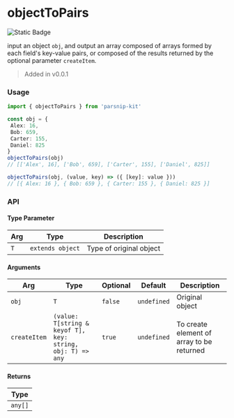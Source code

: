 # objectToPairs
![Static Badge](https://img.shields.io/badge/Coverage-100.00%-FF8C00)
      
input an object `obj`, and output an array composed of arrays formed by each field's key-value pairs, or composed of the results returned by the optional parameter `createItem`.

> Added in v0.0.1



### Usage

```ts
import { objectToPairs } from 'parsnip-kit'

const obj = {
 Alex: 16,
 Bob: 659,
 Carter: 155,
 Daniel: 825
}
objectToPairs(obj)
// [['Alex', 16], ['Bob', 659], ['Carter', 155], ['Daniel', 825]]

objectToPairs(obj, (value, key) => ({ [key]: value }))
// [{ Alex: 16 }, { Bob: 659 }, { Carter: 155 }, { Daniel: 825 }]
```


### API

#### Type Parameter

| Arg | Type | Description |
| --- | --- | --- |
| `T` | `extends object` | Type of original object |

#### Arguments

| Arg | Type | Optional | Default | Description |
| --- | --- | --- | --- | --- |
| `obj` | `T` | `false` | `undefined` | Original object |
| `createItem` | `(value: T[string & keyof T], key: string, obj: T) => any` | `true` | `undefined` | To create element of array to be returned |

#### Returns

| Type |
| ---  |
| `any[]`  |